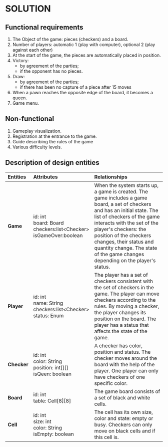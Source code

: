 # SOLUTION
## Functional requirements
1. The Object of the game: pieces (checkers) and a board.
2. Number of players: automatic 1 (play with computer), optional 2 (play against each other)
3. At the start of the game, the pieces are automatically placed in position.
4. Victory: 
    * by agreement of the parties; 
    * if the opponent has no pieces.
5. Draw:
    * by agreement of the parties;
    * if there has been no capture of a piece after 15 moves
6. When a pawn reaches the opposite edge of the board, it becomes a queen.
7. Game menu.
## Non-functional
1. Gameplay visualization. 
2. Registration at the entrance to the game.
3. Guide describing the rules of the game
4. Various difficulty levels.
## Description of design entities
| Entities | Attributes | Relationships |
|:----------------|:---------------|:--------------------|
| __Game__ | id: int <br> board: Board <br> checkers:list\<Checker\> <br> isGameOver:boolean | When the system starts up, a game is created. The game includes a game board, a set of checkers and has an initial state. The list of checkers of the game interacts with the set of the player's checkers: the position of the checkers changes, their status and quantity change. The state of the game changes depending on the player's status. |
| __Player__ | id: int <br> name: String <br> checkers:list\<Checker\> <br> status: Enum | The player has a set of checkers consistent with the set of checkers in the game. The player can move checkers according to the rules. By moving a checker, the player changes its position on the board. The player has a status that affects the state of the game.|
|__Checker__|id: int <br> color: String <br> position: int[][] <br> isQeen: boolean|A checker has color, position and status. The checker moves around the board with the help of the player. One player can only have checkers of one specific color.|
|__Board__|id: int <br> table: Cell[8][8]|The game board consists of a set of black and white cells.|
|__Cell__|id: int <br> size: int <br> color: String <br> isEmpty: boolean|The cell has its own size, color and state: empty or busy. Checkers can only move on black cells and if this cell is.|

